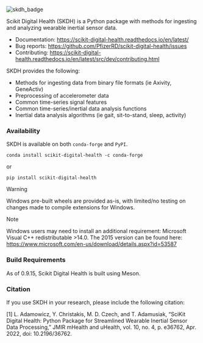 ![skdh_badge](https://github.com/PfizerRD/scikit-digital-health/workflows/skdh/badge.svg)

Scikit Digital Health (SKDH) is a Python package with methods for ingesting and analyzing wearable inertial sensor data.

- Documentation: https://scikit-digital-health.readthedocs.io/en/latest/
- Bug reports: https://github.com/PfizerRD/scikit-digital-health/issues
- Contributing: https://scikit-digital-health.readthedocs.io/en/latest/src/dev/contributing.html

SKDH provides the following:

- Methods for ingesting data from binary file formats (ie Axivity, GeneActiv)
- Preprocessing of accelerometer data
- Common time-series signal features
- Common time-series/inertial data analysis functions
- Inertial data analysis algorithms (ie gait, sit-to-stand, sleep, activity)

### Availability


SKDH is available on both `conda-forge` and `PyPI`.

```shell
conda install scikit-digital-health -c conda-forge
```

or 

```shell
pip install scikit-digital-health
```

> [!WARNING]
> Windows pre-built wheels are provided as-is, with limited/no testing on changes made to compile extensions for Windows.

> [!NOTE]
> Windows users may need to install an additional requirement: Microsoft Visual C++ redistributable >14.0. The 2015 version can be found here: https://www.microsoft.com/en-us/download/details.aspx?id=53587

### Build Requirements

As of 0.9.15, Scikit Digital Health is built using Meson.


### Citation

If you use SKDH in your research, please include the following citation:

<a id="1">[1]</a>
L. Adamowicz, Y. Christakis, M. D. Czech, and T. Adamusiak, “SciKit Digital Health: Python Package for Streamlined Wearable Inertial Sensor Data Processing,” JMIR mHealth and uHealth, vol. 10, no. 4, p. e36762, Apr. 2022, doi: 10.2196/36762.

